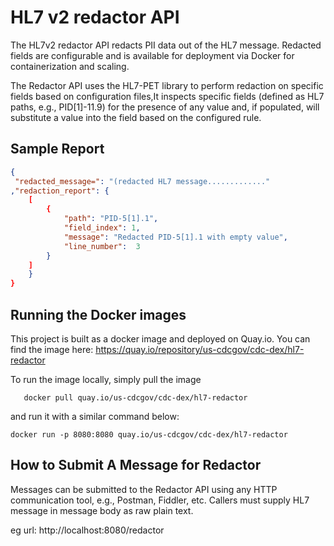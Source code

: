 # HL7 v2 redactor API

The HL7v2 redactor API redacts PII data out of the HL7 message. Redacted fields are configurable and is available for deployment via Docker for containerization and scaling.

The Redactor API uses the HL7-PET library to perform redaction on specific fields based on configuration files,It inspects specific fields (defined as HL7 paths, e.g., PID[1]-11.9) for the presence of any value and, if populated, will substitute a value into the field based on the configured rule.

## Sample Report
``` json
{
 "redacted_message=": "(redacted HL7 message............."
,"redaction_report": {
    [
        {
            "path": "PID-5[1].1",
            "field_index": 1,
            "message": "Redacted PID-5[1].1 with empty value",
            "line_number":  3
        }
    ] 
    }
}
```

## Running the Docker images

This project is built as a docker image and deployed on Quay.io.
You can find the image here: https://quay.io/repository/us-cdcgov/cdc-dex/hl7-redactor

To run the image locally, simply pull the image

```
   docker pull quay.io/us-cdcgov/cdc-dex/hl7-redactor
```

and run it with a similar command below:
```
docker run -p 8080:8080 quay.io/us-cdcgov/cdc-dex/hl7-redactor
```

## How to Submit A Message for Redactor

Messages can be submitted to the Redactor API using any HTTP communication tool, e.g., Postman, Fiddler, etc. Callers must supply HL7 message in message body as raw plain text.

eg url:  http://localhost:8080/redactor